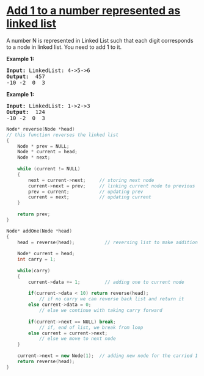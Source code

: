 # [Add 1 to a number represented as linked list  ](https://practice.geeksforgeeks.org/problems/add-1-to-a-number-represented-as-linked-list/1/?category[]=Linked%20List&category[]=Linked%20List&difficulty[]=0&page=1&query=category[]Linked%20Listdifficulty[]0page1category[]Linked%20List)
<p>A number N is represented in Linked List such that each digit corresponds to a node in linked list. You need to add 1 to it.</p>

<div>
<p><strong>Example 1:</strong></p>

<pre><strong>Input: </strong><span id="example-input-1-1">LinkedList: 4->5->6</span>
<strong>Output: </strong><span id="example-output-1"> 457
-10 -2  0  3
</pre>


</div>
<div>
<p><strong>Example 1:</strong></p>

<pre><strong>Input: </strong><span id="example-input-1-1">LinkedList: 1->2->3</span>
<strong>Output: </strong><span id="example-output-1"> 124
-10 -2  0  3
</pre>


</div>

```cpp
Node* reverse(Node *head) 
// this function reverses the linked list
{
    Node * prev = NULL;
    Node * current = head;
    Node * next;
    
    while (current != NULL) 
    { 
        next = current->next;     // storing next node
        current->next = prev;     // linking current node to previous
        prev = current;           // updating prev
        current = next;           // updating current
    }
    
    return prev; 
} 

Node* addOne(Node *head) 
{ 
    head = reverse(head);           // reversing list to make addition easy
    
    Node* current = head;
    int carry = 1;
    
    while(carry)
    {
        current->data += 1;         // adding one to current node
        
        if(current->data < 10) return reverse(head);
            // if no carry we can reverse back list and return it
        else current->data = 0;
            // else we continue with taking carry forward
        
        if(current->next == NULL) break;
            // if, end of list, we break from loop
        else current = current->next;
            // else we move to next node
    }
    
    current->next = new Node(1);  // adding new node for the carried 1
    return reverse(head);
}
